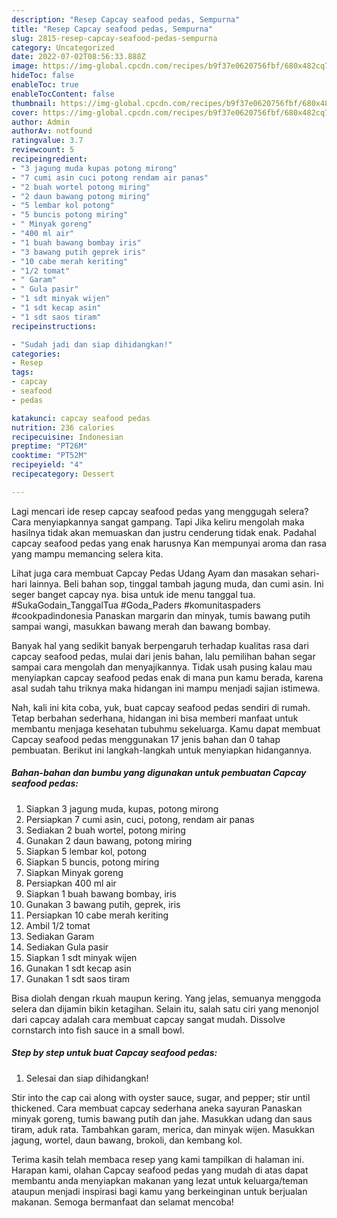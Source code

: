 ```yaml
---
description: "Resep Capcay seafood pedas, Sempurna"
title: "Resep Capcay seafood pedas, Sempurna"
slug: 2815-resep-capcay-seafood-pedas-sempurna
category: Uncategorized
date: 2022-07-02T08:56:33.888Z
image: https://img-global.cpcdn.com/recipes/b9f37e0620756fbf/680x482cq70/capcay-seafood-pedas-foto-resep-utama.jpg
hideToc: false
enableToc: true
enableTocContent: false
thumbnail: https://img-global.cpcdn.com/recipes/b9f37e0620756fbf/680x482cq70/capcay-seafood-pedas-foto-resep-utama.jpg
cover: https://img-global.cpcdn.com/recipes/b9f37e0620756fbf/680x482cq70/capcay-seafood-pedas-foto-resep-utama.jpg
author: Admin
authorAv: notfound
ratingvalue: 3.7
reviewcount: 5
recipeingredient:
- "3 jagung muda kupas potong mirong"
- "7 cumi asin cuci potong rendam air panas"
- "2 buah wortel potong miring"
- "2 daun bawang potong miring"
- "5 lembar kol potong"
- "5 buncis potong miring"
- " Minyak goreng"
- "400 ml air"
- "1 buah bawang bombay iris"
- "3 bawang putih geprek iris"
- "10 cabe merah keriting"
- "1/2 tomat"
- " Garam"
- " Gula pasir"
- "1 sdt minyak wijen"
- "1 sdt kecap asin"
- "1 sdt saos tiram"
recipeinstructions:

- "Sudah jadi dan siap dihidangkan!"
categories:
- Resep
tags:
- capcay
- seafood
- pedas

katakunci: capcay seafood pedas 
nutrition: 236 calories
recipecuisine: Indonesian
preptime: "PT26M"
cooktime: "PT52M"
recipeyield: "4"
recipecategory: Dessert

---
```



Lagi mencari ide resep capcay seafood pedas yang menggugah selera? Cara menyiapkannya sangat gampang. Tapi Jika keliru mengolah maka hasilnya tidak akan memuaskan dan justru cenderung tidak enak. Padahal capcay seafood pedas yang enak harusnya Kan mempunyai aroma dan rasa yang mampu memancing selera kita.


Lihat juga cara membuat Capcay Pedas Udang Ayam dan masakan sehari-hari lainnya. Beli bahan sop, tinggal tambah jagung muda, dan cumi asin. Ini seger banget capcay nya. bisa untuk ide menu tanggal tua. #SukaGodain_TanggalTua #Goda_Paders #komunitaspaders #cookpadindonesia Panaskan margarin dan minyak, tumis bawang putih sampai wangi, masukkan bawang merah dan bawang bombay.

Banyak hal yang sedikit banyak berpengaruh terhadap kualitas rasa dari capcay seafood pedas, mulai dari jenis bahan, lalu pemilihan bahan segar sampai cara mengolah dan menyajikannya. Tidak usah pusing kalau mau menyiapkan capcay seafood pedas enak di mana pun kamu berada, karena asal sudah tahu triknya maka hidangan ini mampu menjadi sajian istimewa.


Nah, kali ini kita coba, yuk, buat capcay seafood pedas sendiri di rumah. Tetap berbahan sederhana, hidangan ini bisa memberi manfaat untuk membantu menjaga kesehatan tubuhmu sekeluarga. Kamu dapat membuat Capcay seafood pedas menggunakan 17 jenis bahan dan 0 tahap pembuatan. Berikut ini langkah-langkah untuk menyiapkan hidangannya.

<!--inarticleads1-->

##### Bahan-bahan dan bumbu yang digunakan untuk pembuatan Capcay seafood pedas:

1. Siapkan 3 jagung muda, kupas, potong mirong
1. Persiapkan 7 cumi asin, cuci, potong, rendam air panas
1. Sediakan 2 buah wortel, potong miring
1. Gunakan 2 daun bawang, potong miring
1. Siapkan 5 lembar kol, potong
1. Siapkan 5 buncis, potong miring
1. Siapkan  Minyak goreng
1. Persiapkan 400 ml air
1. Siapkan 1 buah bawang bombay, iris
1. Gunakan 3 bawang putih, geprek, iris
1. Persiapkan 10 cabe merah keriting
1. Ambil 1/2 tomat
1. Sediakan  Garam
1. Sediakan  Gula pasir
1. Siapkan 1 sdt minyak wijen
1. Gunakan 1 sdt kecap asin
1. Gunakan 1 sdt saos tiram


Bisa diolah dengan rkuah maupun kering. Yang jelas, semuanya menggoda selera dan dijamin bikin ketagihan. Selain itu, salah satu ciri yang menonjol dari capcay adalah cara membuat capcay sangat mudah. Dissolve cornstarch into fish sauce in a small bowl. 

<!--inarticleads2-->

##### Step by step untuk buat Capcay seafood pedas:


1. Selesai dan siap dihidangkan!

Stir into the cap cai along with oyster sauce, sugar, and pepper; stir until thickened. Cara membuat capcay sederhana aneka sayuran Panaskan minyak goreng, tumis bawang putih dan jahe. Masukkan udang dan saus tiram, aduk rata. Tambahkan garam, merica, dan minyak wijen. Masukkan jagung, wortel, daun bawang, brokoli, dan kembang kol. 

Terima kasih telah membaca resep yang kami tampilkan di halaman ini. Harapan kami, olahan Capcay seafood pedas yang mudah di atas dapat membantu anda menyiapkan makanan yang lezat untuk keluarga/teman ataupun menjadi inspirasi bagi kamu yang berkeinginan untuk berjualan makanan. Semoga bermanfaat dan selamat mencoba!
